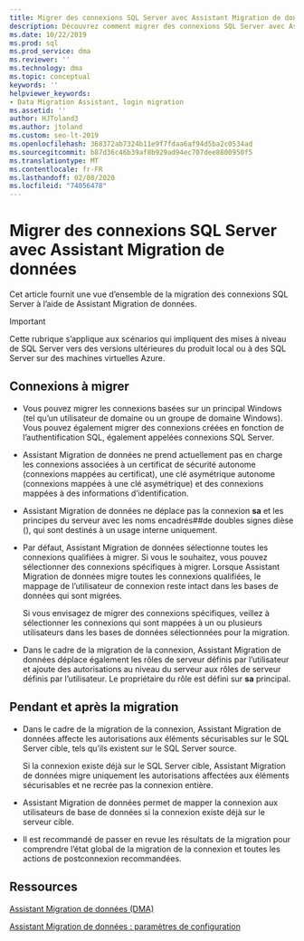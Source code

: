 ```yaml
---
title: Migrer des connexions SQL Server avec Assistant Migration de données
description: Découvrez comment migrer des connexions SQL Server avec Assistant Migration de données
ms.date: 10/22/2019
ms.prod: sql
ms.prod_service: dma
ms.reviewer: ''
ms.technology: dma
ms.topic: conceptual
keywords: ''
helpviewer_keywords:
- Data Migration Assistant, login migration
ms.assetid: ''
author: HJToland3
ms.author: jtoland
ms.custom: seo-lt-2019
ms.openlocfilehash: 368372ab7324b11e9f7fdaa6af94d5ba2c0534ad
ms.sourcegitcommit: b87d36c46b39af8b929ad94ec707dee8800950f5
ms.translationtype: MT
ms.contentlocale: fr-FR
ms.lasthandoff: 02/08/2020
ms.locfileid: "74056478"
---
```

# <a name="migrate-sql-server-logins-with-data-migration-assistant"></a>Migrer des connexions SQL Server avec Assistant Migration de données

Cet article fournit une vue d’ensemble de la migration des connexions SQL Server à l’aide de Assistant Migration de données.

> [!IMPORTANT]
> Cette rubrique s’applique aux scénarios qui impliquent des mises à niveau de SQL Server vers des versions ultérieures du produit local ou à des SQL Server sur des machines virtuelles Azure.

## <a name="which-logins-are-migrated"></a>Connexions à migrer

- Vous pouvez migrer les connexions basées sur un principal Windows (tel qu’un utilisateur de domaine ou un groupe de domaine Windows). Vous pouvez également migrer des connexions créées en fonction de l’authentification SQL, également appelées connexions SQL Server.

- Assistant Migration de données ne prend actuellement pas en charge les connexions associées à un certificat de sécurité autonome (connexions mappées au certificat), une clé asymétrique autonome (connexions mappées à une clé asymétrique) et des connexions mappées à des informations d’identification.

- Assistant Migration de données ne déplace pas la connexion **sa** et les principes du serveur avec les noms encadrés\#\#de doubles signes dièse (), qui sont destinés à un usage interne uniquement.

- Par défaut, Assistant Migration de données sélectionne toutes les connexions qualifiées à migrer. Si vous le souhaitez, vous pouvez sélectionner des connexions spécifiques à migrer. Lorsque Assistant Migration de données migre toutes les connexions qualifiées, le mappage de l’utilisateur de connexion reste intact dans les bases de données qui sont migrées.

  Si vous envisagez de migrer des connexions spécifiques, veillez à sélectionner les connexions qui sont mappées à un ou plusieurs utilisateurs dans les bases de données sélectionnées pour la migration.

- Dans le cadre de la migration de la connexion, Assistant Migration de données déplace également les rôles de serveur définis par l’utilisateur et ajoute des autorisations au niveau du serveur aux rôles de serveur définis par l’utilisateur. Le propriétaire du rôle est défini sur **sa** principal.

## <a name="during-and-after-migration"></a>Pendant et après la migration

- Dans le cadre de la migration de la connexion, Assistant Migration de données affecte les autorisations aux éléments sécurisables sur le SQL Server cible, tels qu’ils existent sur le SQL Server source.

  Si la connexion existe déjà sur le SQL Server cible, Assistant Migration de données migre uniquement les autorisations affectées aux éléments sécurisables et ne recrée pas la connexion entière.

- Assistant Migration de données permet de mapper la connexion aux utilisateurs de base de données si la connexion existe déjà sur le serveur cible.

- Il est recommandé de passer en revue les résultats de la migration pour comprendre l’état global de la migration de la connexion et toutes les actions de postconnexion recommandées.

## <a name="resources"></a>Ressources

[Assistant Migration de données (DMA)](../dma/dma-overview.md)

[Assistant Migration de données : paramètres de configuration](../dma/dma-configurationsettings.md)
